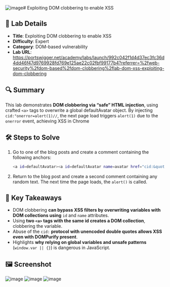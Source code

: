 ![image](https://github.com/user-attachments/assets/0f3a884a-5eb8-48f9-8d50-63ed67a6b9af)# Exploiting DOM clobbering to enable XSS

## 📌 Lab Details
- **Title**: Exploiting DOM clobbering to enable XSS
- **Difficulty**: Expert
- **Category**: DOM-based vulnerability
- **Lab URL**: https://portswigger.net/academy/labs/launch/992c042f1d4d37ec3fc36d4dd46f47d9769928fd769e125ae22c02fbf99177b4?referrer=%2fweb-security%2fdom-based%2fdom-clobbering%2flab-dom-xss-exploiting-dom-clobbering

## 🔍 Summary
This lab demonstrates **DOM clobbering via “safe” HTML injection**, using crafted `<a>` tags to overwrite a global defaultAvatar object. By injecting `cid:"onerror=alert(1)//`, the next page load triggers `alert(1)` due to the `onerror` event, achieving XSS in Chrome

## 🛠 Steps to Solve
1. Go to one of the blog posts and create a comment containing the following anchors:
   ```sh
   <a id=defaultAvatar><a id=defaultAvatar name=avatar href="cid:&quot;onerror=alert(1)//">
   ```
2. Return to the blog post and create a second comment containing any random text. The next time the page loads, the `alert()` is called.

## 📖 Key Takeaways
- DOM clobbering **can bypass XSS filters by overwriting variables with DOM collections using** `id` and `name` attributes.
- Using **two `<a>` tags with the same id creates a DOM collection**, clobbering the variable.
- Abuse of the `cid:` **protocol with unencoded double quotes allows XSS even with DOMPurify present**.
- Highlights **why relying on global variables and unsafe patterns** (`window.var || {}`) is dangerous in JavaScript.

## 🖼️ Screenshot 
![image](https://github.com/user-attachments/assets/a643d85d-e98c-49a9-825f-18562f97b3b2)
![image](https://github.com/user-attachments/assets/ca9cf761-3a20-45dd-bd1f-9ba2bfb221c9)
![image](https://github.com/user-attachments/assets/4d393dfd-d099-42c2-88e7-1c6564bad9d2)
